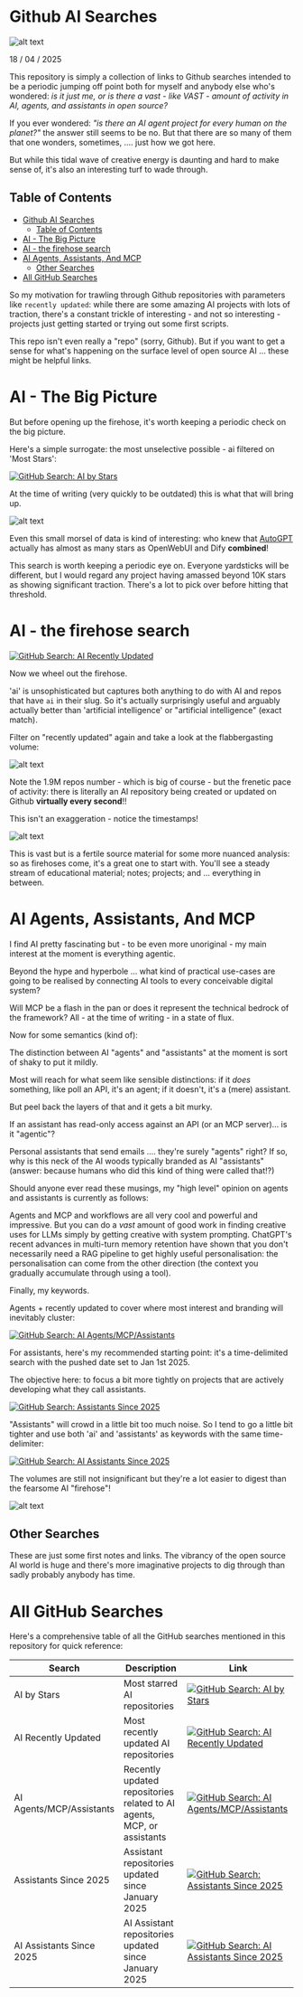 #  Github AI Searches

![alt text](banner.jpg)

18 / 04 / 2025

This repository is simply a collection of links to Github searches intended to be a periodic jumping off point both for myself and anybody else who's wondered: *is it just me, or is there a vast - like VAST - amount of activity in AI, agents, and assistants in open source?*

If you ever wondered: *"is there an AI agent project for every human on the planet?"* the answer still seems to be no. But that there are so many of them that one wonders, sometimes, .... just how we got here.

But while this tidal wave of creative energy is daunting and hard to make sense of, it's also an interesting turf to wade through.

## Table of Contents
- [Github AI Searches](#github-ai-searches)
  - [Table of Contents](#table-of-contents)
- [AI - The Big Picture](#ai---the-big-picture)
- [AI - the firehose search](#ai---the-firehose-search)
- [AI Agents, Assistants, And MCP](#ai-agents-assistants-and-mcp)
  - [Other Searches](#other-searches)
- [All GitHub Searches](#all-github-searches)

So my motivation for trawling through Github repositories with parameters like `recently updated`: while there are some amazing AI projects with lots of traction, there's a constant trickle of interesting - and not so interesting - projects just getting started or trying out some first scripts.

This repo isn't even really a "repo" (sorry, Github). But if you want to get a sense for what's happening on the surface level of open source AI ... these might be helpful links.

# AI - The Big Picture

But before opening up the firehose, it's worth keeping a periodic check on the big picture. 

Here's a simple surrogate: the most unselective possible - ai filtered on 'Most Stars':

[![GitHub Search: AI by Stars](https://img.shields.io/badge/GitHub_Search-AI_by_Stars-blue?logo=github)](https://github.com/search?q=ai&type=repositories&s=stars&o=desc)

At the time of writing (very quickly to be outdated) this is what that will bring up. 

![alt text](screenshots/1.png)

Even this small morsel of data is kind of interesting: who knew that [AutoGPT](https://github.com/Significant-Gravitas/AutoGPT) actually has almost as many stars as OpenWebUI and Dify **combined**! 

This search is worth keeping a periodic eye on. Everyone yardsticks will be different, but I would regard any project having amassed beyond 10K stars as showing significant traction. There's a lot to pick over before hitting that threshold.

# AI - the firehose search

[![GitHub Search: AI Recently Updated](https://img.shields.io/badge/GitHub_Search-AI_Recently_Updated-blue?logo=github)](https://github.com/search?q=ai+&type=repositories&s=updated&o=desc)

Now we wheel out the firehose.

'ai' is unsophisticated but captures both anything to do with AI and repos that have `ai` in their slug. So it's actually surprisingly useful and arguably actually better than 'artificial intelligence' or "artificial intelligence" (exact match).

Filter on "recently updated" again and take a look at the flabbergasting volume:

![alt text](screenshots/2.png)

Note the 1.9M repos number - which is big of course - but the frenetic pace of activity: there is literally an AI repository being created or updated on Github **virtually every second**!!

This isn't an exaggeration - notice the timestamps!

![alt text](screenshots/3.png)

This is vast but is a fertile source material for some more nuanced analysis: so as firehoses come, it's a great one to start with. You'll see a steady stream of educational material; notes; projects; and ... everything in between.

# AI Agents, Assistants, And MCP

I find AI pretty fascinating but - to be even more unoriginal - my main interest at the moment is everything agentic. 

Beyond the hype and hyperbole ... what kind of practical use-cases are going to be realised by connecting AI tools to every conceivable digital system? 

Will MCP be a flash in the pan or does it represent the technical bedrock of the framework? All - at the time of writing - in a state of flux. 

Now for some semantics (kind of):

The distinction between AI "agents" and "assistants" at the moment is sort of shaky to put it mildly.

Most will reach for what seem like sensible distinctions: if it *does* something, like poll an API, it's an agent; if it doesn't, it's a (mere) assistant.

But peel back the layers of that and it gets a bit murky. 

If an assistant has read-only access against an API (or an MCP server)... is it "agentic"?

Personal assistants that send emails .... they're surely "agents" right? If so, why is this neck of the AI woods typically branded as AI "assistants" (answer: because humans who did this kind of thing were called that!?)

Should anyone ever read these musings, my "high level" opinion on agents and assistants is currently as follows: 

Agents and MCP and workflows are all very cool and powerful and impressive. But you can do a *vast* amount of good work in finding creative uses for LLMs simply by getting creative with system prompting. ChatGPT's recent advances in multi-turn memory retention have shown that you don't necessarily need a RAG pipeline to get highly useful personalisation: the personalisation can come from the other direction (the context you gradually accumulate through using a tool).

Finally, my keywords. 

Agents + recently updated to cover where most interest and branding will inevitably cluster: 

[![GitHub Search: AI Agents/MCP/Assistants](https://img.shields.io/badge/GitHub_Search-AI_Agents_MCP_Assistants-blue?logo=github)](https://github.com/search?q=ai+agents+OR+MCP+OR+assistants&type=repositories&s=updated&o=desc)

For assistants, here's my recommended starting point: it's a time-delimited search with the pushed date set to Jan 1st 2025. 

The objective here: to focus a bit more tightly on projects that are actively developing what they call assistants. 

[![GitHub Search: Assistants Since 2025](https://img.shields.io/badge/GitHub_Search-Assistants_Since_2025-blue?logo=github)](https://github.com/search?q=assistants+pushed%3A%3E2025-01-01&type=repositories&s=updated&o=desc)

"Assistants" will crowd in a little bit too much noise. So I tend to go a little bit tighter and use both 'ai' and 'assistants' as keywords with the same time-delimiter:

[![GitHub Search: AI Assistants Since 2025](https://img.shields.io/badge/GitHub_Search-AI_Assistants_Since_2025-blue?logo=github)](https://github.com/search?q=ai+assistants+pushed%3A%3E2025-01-01&type=repositories&s=updated&o=desc)

The volumes are still not insignificant but they're a lot easier to digest than the fearsome AI "firehose"!

![alt text](screenshots/4.png)

## Other Searches

These are just some first notes and links. The vibrancy of the open source AI world is huge and there's more imaginative projects to dig through than sadly probably anybody has time.

# All GitHub Searches

Here's a comprehensive table of all the GitHub searches mentioned in this repository for quick reference:

| Search | Description | Link |
|--------|-------------|------|
| AI by Stars | Most starred AI repositories | [![GitHub Search: AI by Stars](https://img.shields.io/badge/GitHub_Search-AI_by_Stars-blue?logo=github)](https://github.com/search?q=ai&type=repositories&s=stars&o=desc) |
| AI Recently Updated | Most recently updated AI repositories | [![GitHub Search: AI Recently Updated](https://img.shields.io/badge/GitHub_Search-AI_Recently_Updated-blue?logo=github)](https://github.com/search?q=ai+&type=repositories&s=updated&o=desc) |
| AI Agents/MCP/Assistants | Recently updated repositories related to AI agents, MCP, or assistants | [![GitHub Search: AI Agents/MCP/Assistants](https://img.shields.io/badge/GitHub_Search-AI_Agents_MCP_Assistants-blue?logo=github)](https://github.com/search?q=ai+agents+OR+MCP+OR+assistants&type=repositories&s=updated&o=desc) |
| Assistants Since 2025 | Assistant repositories updated since January 2025 | [![GitHub Search: Assistants Since 2025](https://img.shields.io/badge/GitHub_Search-Assistants_Since_2025-blue?logo=github)](https://github.com/search?q=assistants+pushed%3A%3E2025-01-01&type=repositories&s=updated&o=desc) |
| AI Assistants Since 2025 | AI Assistant repositories updated since January 2025 | [![GitHub Search: AI Assistants Since 2025](https://img.shields.io/badge/GitHub_Search-AI_Assistants_Since_2025-blue?logo=github)](https://github.com/search?q=ai+assistants+pushed%3A%3E2025-01-01&type=repositories&s=updated&o=desc) |